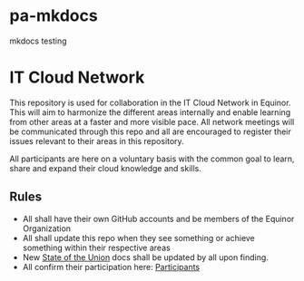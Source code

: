 # pa-mkdocs
mkdocs testing

# IT Cloud Network

This repository is used for collaboration in the IT Cloud Network in Equinor. This will aim to harmonize the different areas internally and enable learning from other areas at a faster and more visible pace. All network meetings will be communicated through this repo and all are encouraged to register their issues relevant to their areas in this repository.

All participants are here on a voluntary basis with the common goal to learn, share and expand their cloud knowledge and skills.

## Rules

* All shall have their own GitHub accounts and be members of the Equinor Organization
* All shall update this repo when they see something or achieve something within their respective areas
* New [State of the Union](https://github.com/equinor/it-cloud-network/tree/main/state-of-the-union) docs shall be updated by all upon finding.
* All confirm their participation here: [Participants](participants.md)

